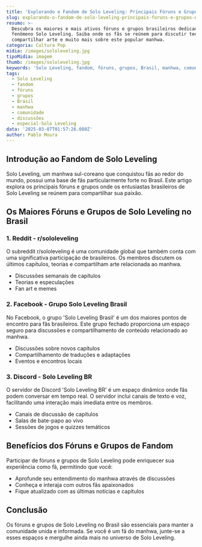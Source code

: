 ```yaml
---
title: 'Explorando o Fandom de Solo Leveling: Principais Fóruns e Grupos no Brasil'
slug: explorando-o-fandom-de-solo-leveling-principais-foruns-e-grupos-no-brasil
resumo: >-
  Descubra os maiores e mais ativos fóruns e grupos brasileiros dedicados ao
  fenômeno Solo Leveling. Saiba onde os fãs se reúnem para discutir teorias,
  compartilhar arte e muito mais sobre este popular manhwa.
categoria: Cultura Pop
midia: /images/sololeveling.jpg
tipoMidia: imagem
thumb: /images/sololeveling.jpg
keywords: 'Solo Leveling, fandom, fóruns, grupos, Brasil, manhwa, comunidade, discussões'
tags:
  - Solo Leveling
  - fandom
  - fóruns
  - grupos
  - Brasil
  - manhwa
  - comunidade
  - discussões
  - especial-Solo Leveling
data: '2025-03-07T01:57:26.080Z'
author: Pablo Moura
---
```


## Introdução ao Fandom de Solo Leveling

Solo Leveling, um manhwa sul-coreano que conquistou fãs ao redor do mundo, possui uma base de fãs particularmente forte no Brasil. Este artigo explora os principais fóruns e grupos onde os entusiastas brasileiros de Solo Leveling se reúnem para compartilhar sua paixão.

## Os Maiores Fóruns e Grupos de Solo Leveling no Brasil

### 1. Reddit - r/sololeveling

O subreddit r/sololeveling é uma comunidade global que também conta com uma significativa participação de brasileiros. Os membros discutem os últimos capítulos, teorias e compartilham arte relacionada ao manhwa.

- Discussões semanais de capítulos
- Teorias e especulações
- Fan art e memes

### 2. Facebook - Grupo Solo Leveling Brasil

No Facebook, o grupo 'Solo Leveling Brasil' é um dos maiores pontos de encontro para fãs brasileiros. Este grupo fechado proporciona um espaço seguro para discussões e compartilhamento de conteúdo relacionado ao manhwa.

- Discussões sobre novos capítulos
- Compartilhamento de traduções e adaptações
- Eventos e encontros locais

### 3. Discord - Solo Leveling BR

O servidor de Discord 'Solo Leveling BR' é um espaço dinâmico onde fãs podem conversar em tempo real. O servidor inclui canais de texto e voz, facilitando uma interação mais imediata entre os membros.

- Canais de discussão de capítulos
- Salas de bate-papo ao vivo
- Sessões de jogos e quizzes temáticos

## Benefícios dos Fóruns e Grupos de Fandom

Participar de fóruns e grupos de Solo Leveling pode enriquecer sua experiência como fã, permitindo que você:

- Aprofunde seu entendimento do manhwa através de discussões
- Conheça e interaja com outros fãs apaixonados
- Fique atualizado com as últimas notícias e capítulos

## Conclusão

Os fóruns e grupos de Solo Leveling no Brasil são essenciais para manter a comunidade unida e informada. Se você é um fã do manhwa, junte-se a esses espaços e mergulhe ainda mais no universo de Solo Leveling.
